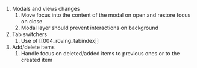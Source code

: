 1. Modals and views changes
	1. Move focus into the content of the modal on open and restore focus on close
	2. Modal layer should prevent interactions on background
2. Tab switchers
	1. Use of [[004_roving_tabindex]]
3. Add/delete items
	1. Handle focus on deleted/added items to previous ones or to the created item
